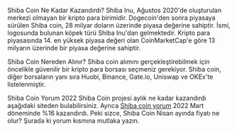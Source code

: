 Shiba Coin Ne Kadar Kazandırdı?
Shiba Inu, Ağustos 2020'de oluşturulan merkezi olmayan bir kripto para birimidir. Dogecoin'den sonra piyasaya sürülen Shiba coin, 28 milyar doların üzerinde piyasa değerine sahiptir. İsmi, logosunda bulunan köpek türü Shiba Inu'dan gelmektedir. Kripto para piyasasında 14. en yüksek piyasa değeri olan CoinMarketCap'e göre 13 milyarın üzerinde bir piyasa değerine sahiptir.

Shiba Coin Nereden Alınır?
Shiba coin alımını gerçekleştirebilmek için öncelikle güvenilir bir kripto para borsası seçmeniz gerekiyor. Shiba coin, diğer borsaların yanı sıra Huobi, Binance, Gate.io, Uniswap ve OKEx'te listelenmiştir.

Shiba Coin Yorum 2022
Shiba Coin projesi aylık ne kadar kazandırdı aşağıdaki siteden bulabilirsiniz. Ayrıca <a href="https://www.reddit.com/user/saroglua/comments/tszrva/shiba_coin_yorum_2022/">Shiba coin yorum</a> 2022 Mart döneminde %16 kazandırdı. Peki sizce, Shiba Coin Nisan ayında fiyatı ne olur? Şurada ki yorum kısmına mutlaka yazın.

